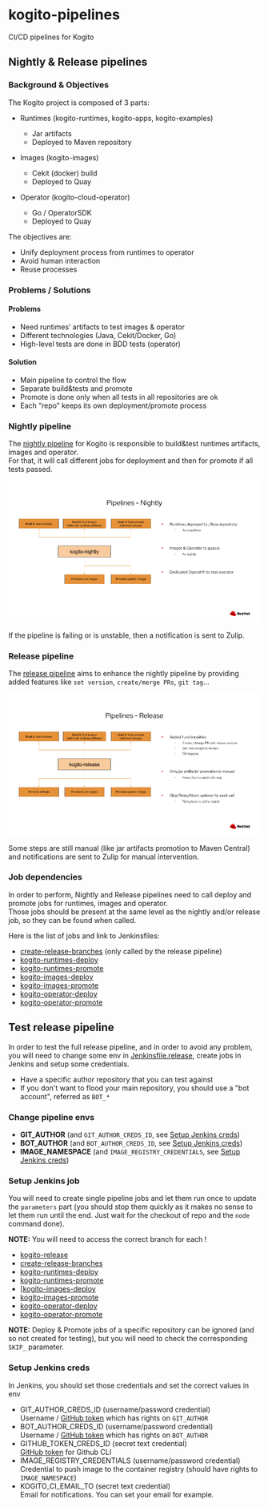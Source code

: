 # kogito-pipelines

CI/CD pipelines for Kogito

## Nightly & Release pipelines

### Background & Objectives

The Kogito project is composed of 3 parts: 

* Runtimes (kogito-runtimes, kogito-apps, kogito-examples)

  * Jar artifacts
  * Deployed to Maven repository

* Images (kogito-images)

  * Cekit (docker) build
  * Deployed to Quay

* Operator (kogito-cloud-operator)

  * Go / OperatorSDK
  * Deployed to Quay

The objectives are:

* Unify deployment process from runtimes to operator
* Avoid human interaction
* Reuse processes

### Problems / Solutions

#### Problems

* Need runtimes’ artifacts to test images & operator
* Different technologies (Java, Cekit/Docker, Go)
* High-level tests are done in BDD tests (operator)

#### Solution

* Main pipeline to control the flow
* Separate build&tests and promote
* Promote is done only when all tests in all repositories are ok
* Each “repo” keeps its own deployment/promote process

### Nightly pipeline

The [nightly pipeline](./Jenkinsfile.nightly) for Kogito is responsible to build&test runtimes artifacts, images and operator.  
For that, it will call different jobs for deployment and then for promote if all tests passed.  

![Nightly pipeline](./docs/images/pipeline-nightly.png)

If the pipeline is failing or is unstable, then a notification is sent to Zulip.

### Release pipeline

The [release pipeline](./Jenkinsfile.release) aims to enhance the nightly pipeline by providing added features like `set version`, `create/merge PRs`, `git tag`...

![Release pipeline](./docs/images/pipeline-release.png)

Some steps are still manual (like jar artifacts promotion to Maven Central) and notifications are sent to Zulip for manual intervention.

### Job dependencies

In order to perform, Nightly and Release pipelines need to call deploy and promote jobs for runtimes, images and operator.  
Those jobs should be present at the same level as the nightly and/or release job, so they can be found when called.  

Here is the list of jobs and link to Jenkinsfiles:

* [create-release-branches](create-release-branches.Jenkinsfile) (only called by the release pipeline)
* [kogito-runtimes-deploy](https://github.com/kiegroup/kogito-runtimes/blob/master/Jenkinsfile.deploy)
* [kogito-runtimes-promote](https://github.com/kiegroup/kogito-runtimes/blob/master/Jenkinsfile.promote)
* [kogito-images-deploy](https://github.com/kiegroup/kogito-images/blob/master/Jenkinsfile.deploy)
* [kogito-images-promote](https://github.com/kiegroup/kogito-images/blob/master/Jenkinsfile.promote)
* [kogito-operator-deploy](https://github.com/kiegroup/kogito-cloud-operator/blob/master/Jenkinsfile.deploy)
* [kogito-operator-promote](https://github.com/kiegroup/kogito-cloud-operator/blob/master/Jenkinsfile.promote)

## Test release pipeline

In order to test the full release pipeline, and in order to avoid any problem, you will need to change some env in [Jenkinsfile.release](./Jenkinsfile.release), create jobs in Jenkins and setup some credentials.

* Have a specific author repository that you can test against
* If you don't want to flood your main repository, you should use a "bot account", referred as `BOT_*`

### Change pipeline envs

* **GIT_AUTHOR** (and `GIT_AUTHOR_CREDS_ID`, see [Setup Jenkins creds](#setup-jenkins-creds))
* **BOT_AUTHOR** (and `BOT_AUTHOR_CREDS_ID`, see [Setup Jenkins creds](#setup-jenkins-creds))
* **IMAGE_NAMESPACE** (and `IMAGE_REGISTRY_CREDENTIALS`, see [Setup Jenkins creds](#setup-jenkins-creds))

### Setup Jenkins job

You will need to create single pipeline jobs and let them run once to update the `parameters` part (you should stop them quickly as it makes no sense to let them run until the end. Just wait for the checkout of repo and the `node` command done).

**NOTE:** You will need to access the correct branch for each !

* [kogito-release](./Jenkinsfile.release)
* [create-release-branches](./Jenkinsfile.create-release-branches)
* [kogito-runtimes-deploy](https://github.com/kiegroup/kogito-runtimes/blob/master/Jenkinsfile.deploy)
* [kogito-runtimes-promote](https://github.com/kiegroup/kogito-runtimes/blob/master/Jenkinsfile.promote)
* [[kogito-images-deploy](https://github.com/kiegroup/kogito-images/blob/master/Jenkinsfile.deploy)
* [kogito-images-promote](https://github.com/kiegroup/kogito-images/blob/master/Jenkinsfile.promote)
* [kogito-operator-deploy](https://github.com/kiegroup/kogito-cloud-operator/blob/master/Jenkinsfile.deploy)
* [kogito-operator-promote](https://github.com/kiegroup/kogito-cloud-operator/blob/master/Jenkinsfile.promote)

**NOTE:** Deploy & Promote jobs of a specific repository can be ignored (and so not created for testing), but you will need to check the corresponding `SKIP_` parameter.

### Setup Jenkins creds

In Jenkins, you should set those credentials and set the correct values in env

* GIT_AUTHOR_CREDS_ID (username/password credential)  
  Username / [GitHub token](https://github.com/settings/tokens) which has rights on `GIT_AUTHOR`
* BOT_AUTHOR_CREDS_ID (username/password credential)  
  Username / [GitHub token](https://github.com/settings/tokens) which has rights on `BOT_AUTHOR`
* GITHUB_TOKEN_CREDS_ID (secret text credential)  
  [GitHub token](https://github.com/settings/tokens) for Github CLI
* IMAGE_REGISTRY_CREDENTIALS (username/password credential)  
  Credential to push image to the container registry (should have rights to `IMAGE_NAMESPACE`)
* KOGITO_CI_EMAIL_TO (secret text credential)  
  Email for notifications. You can set your email for example.